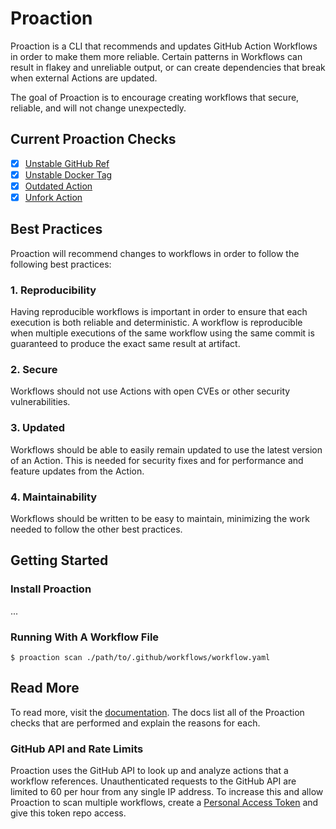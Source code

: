 # Proaction

Proaction is a CLI that recommends and updates GitHub Action Workflows in order to make them more reliable. Certain patterns in Workflows can result in flakey and unreliable output, or can create dependencies that break when external Actions are updated.

The goal of Proaction is to encourage creating workflows that secure, reliable, and will not change unexpectedly.

## Current Proaction Checks

- [x] [Unstable GitHub Ref](https://docs.proaction.io/proactions/unstable-github-ref/description/)
- [x] [Unstable Docker Tag](https://docs.proaction.io/proactions/unstable-docker-tag/description/)
- [x] [Outdated Action](https://docs.proaction.io/proactions/outdated-action/description/)
- [x] [Unfork Action](https://docs.proaction.io/proactions/unfork-action/description/)

## Best Practices

Proaction will recommend changes to workflows in order to follow the following best practices:

### 1. Reproducibility

Having reproducible workflows is important in order to ensure that each execution is both reliable and deterministic. A workflow is reproducible when multiple executions of the same workflow using the same commit is guaranteed to produce the exact same result at artifact.

### 2. Secure

Workflows should not use Actions with open CVEs or other security vulnerabilities.

### 3. Updated

Workflows should be able to easily remain updated to use the latest version of an Action. This is needed for security fixes and for performance and feature updates from the Action.

### 4. Maintainability

Workflows should be written to be easy to maintain, minimizing the work needed to follow the other best practices.

## Getting Started

### Install Proaction

...

### Running With A Workflow File

```shell
$ proaction scan ./path/to/.github/workflows/workflow.yaml
```

## Read More

To read more, visit the [documentation](https://docs.proaction.io). The docs list all of the Proaction checks that are performed and explain the reasons for each. 

### GitHub API and Rate Limits

Proaction uses the GitHub API to look up and analyze actions that a workflow references. Unauthenticated requests to the GitHub API are limited to 60 per hour from any single IP address. To increase this and allow Proaction to scan multiple workflows, create a [Personal Access Token](https://help.github.com/en/github/authenticating-to-github/creating-a-personal-access-token-for-the-command-line) and give this token repo access.
